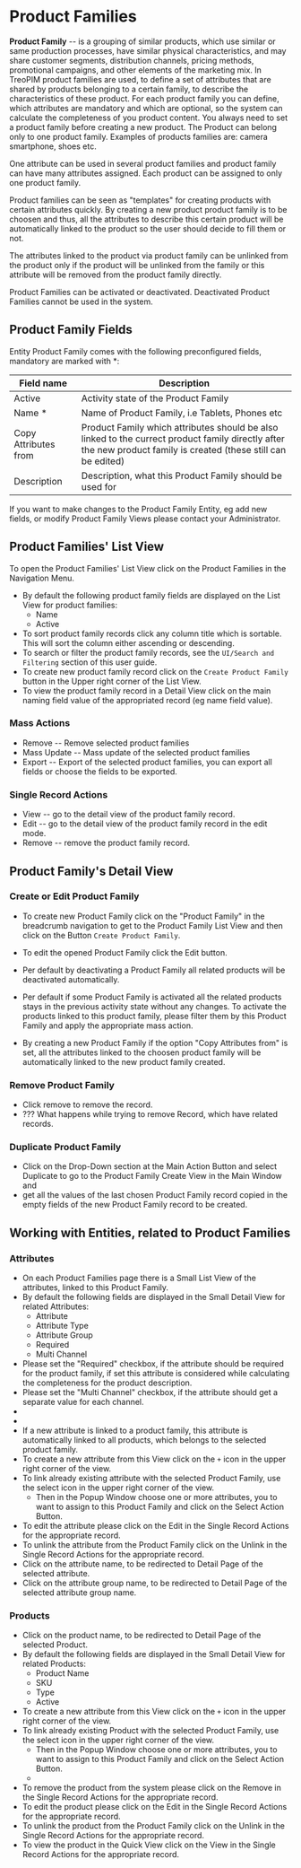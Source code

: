 # Product Families

**Product Family** -- is a grouping of similar products, which use similar or same production processes, have similar physical characteristics, and may share customer segments, distribution channels, pricing methods, promotional campaigns, and other elements of the marketing mix. In TreoPIM product families are used, to define a set of attributes that are shared by products belonging to a certain family, to describe the characteristics of these product. For each product family you can define, which attributes are mandatory and which are optional, so the system can calculate the completeness of you product content. You always need to set a product family before creating a new product. The Product can belong only to one product family. Examples of products families are: camera smartphone, shoes etc. 

One attribute can be used in several product families and  product family can have many attributes assigned. Each product can be assigned to only one product family.

Product families can be seen as "templates" for creating products with certain attributes quickly. By creating a new product product family is to be choosen and thus, all the attributes to describe this certain product will be automatically linked to the product so the user should decide to fill them or not.

The attributes linked to the product via product family can be unlinked from the product only if the product will be unlinked from the family or this attribute will be removed from the product family directly.

Product Families can be activated or deactivated. Deactivated Product Families cannot be used in the system.

## Product Family Fields

Entity Product Family comes with the following preconfigured fields, mandatory are marked with *:

| Field name           | Description                                                  |
| -------------------- | ------------------------------------------------------------ |
| Active               | Activity state of the Product Family                         |
| Name *               | Name of Product Family, i.e Tablets, Phones etc              |
| Copy Attributes from | Product Family which attributes should be also linked to the currect product family directly after the new product family is created (these still can be edited) |
| Description          | Description, what this Product Family should be used for     |

If you want to make changes to the Product Family Entity, eg add new fields, or modify Product Family Views please contact your Administrator.

## Product Families' List View

To open the Product Families' List View click on the Product Families in the Navigation Menu.

- By default the following product family fields are displayed on the List View for product families:
  - Name
  - Active
- To sort product family records click any column title which is sortable. This will sort the column either ascending or descending. 
- To search or filter the product family records, see the `UI/Search and Filtering` section of this user guide.
- To create new product family record click on the `Create Product Family` button in the Upper right corner of the List View.
- To view the product family record in a Detail View click on the main naming field value of the appropriated record (eg name field value).

### Mass Actions

- Remove --  Remove selected product families
- Mass Update --  Mass update of the selected product families
- Export -- Export of the selected product families, you can export all fields or choose the fields to be exported.

### Single Record Actions

- View -- go to the detail view of the product family record.
- Edit -- go to the detail view of the product family record in the edit mode.
- Remove -- remove the product family record.

## Product Family's  Detail View

### Create or Edit Product Family

- To create new Product Family click on the "Product Family" in the breadcrumb navigation to get to the Product Family List View and then click on the Button `Create Product Family`.


- To edit the opened Product Family click the Edit button.
- Per default by deactivating a Product Family all related products will be deactivated automatically.
- Per default if some Product Family is activated all the related products stays in the previous activity state without any changes.  To activate the products linked to this product family, please filter them by this Product Family and apply the appropriate mass action.
- By creating a new Product Family if the option "Copy Attributes from" is set, all the attributes linked to the choosen product family will be automatically linked to the new product family created.



### Remove Product Family

- Click remove to remove the record.
- ??? What happens while trying to remove Record, which have related records.

### Duplicate Product Family

- Click on the Drop-Down section at the Main Action Button and select Duplicate to go to the Product Family Create View in the Main Window and 
- get all the values of the last chosen Product Family record copied in the empty fields of the new Product Family record to be created.

## Working with Entities, related to Product Families

### Attributes

- On each Product Families page there is a Small List View of the attributes, linked to this Product Family.
- By default the following fields are displayed in the Small Detail View for related Attributes:
  - Attribute
  - Attribute Type 
  - Attribute Group
  - Required
  - Multi Channel
- Please set the "Required" checkbox, if the attribute should be required for the product family, if set this attribute is considered while calculating the completeness for the product description.
- Please set the "Multi Channel" checkbox, if the attribute should get a separate value for each channel.
- <!-- що буде з товарами у яких є задані значення атрибуту якщо видалити цей атрибут з product family ??? -->
- <!-- що буде зі значеннями атрибуту для товарів, якщо цей атрибут помітити як мультіченел ??? -->
- If a new attribute is linked to a product family, this attribute is automatically linked to all products, which belongs to the selected product family. 
- To create a new attribute from this View click on the `+` icon in the upper right corner of the view.
- To link already existing attribute with the selected Product Family, use the select icon in the upper right corner of the view. 
  - Then in the Popup Window choose one or more attributes, you to want to assign to this Product Family and click on the Select Action Button. 
- To edit the attribute please click on the Edit in the Single Record Actions for the appropriate record.
- To unlink the attribute from the Product Family click on the Unlink in the Single Record Actions for the appropriate record.
- Click on the attribute name, to be redirected to Detail Page of the selected attribute.
- Click on the attribute group name, to be redirected to Detail Page of the selected attribute group name.

### Products

- Click on the product name, to be redirected to Detail Page of the selected Product.
- By default the following fields are displayed in the Small Detail View for related Products:
  - Product Name
  - SKU
  - Type
  - Active
- To create a new attribute from this View click on the `+` icon in the upper right corner of the view.
- To link already existing Product with the selected Product Family, use the select icon in the upper right corner of the view. 
  - Then in the Popup Window choose one or more attributes, you to want to assign to this Product Family and click on the Select Action Button. 
  - <!-- що буде з атрибутами товару і їх значеннями якщо тут вибрати продукт, який до цього був доданий до іншої product family ??? -->
- To remove the product from the system please click on the Remove in the Single Record Actions for the appropriate record.
- To edit the product please click on the Edit in the Single Record Actions for the appropriate record.
- To unlink the product from the Product Family click on the Unlink in the Single Record Actions for the appropriate record.
- To view the product in the Quick View click on the View in the Single Record Actions for the appropriate record.


